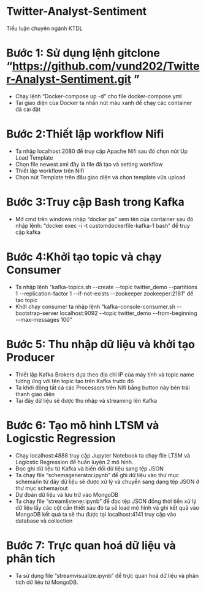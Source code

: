# Twitter-Analyst-Sentiment
Tiểu luận chuyên ngành KTDL  
# Bước 1: Sử dụng lệnh gitclone “https://github.com/vund202/Twitter-Analyst-Sentiment.git ”
- Chạy lệnh “Docker-compose up -d” cho file docker-compose.yml  
- Tại giao diện của Docker ta nhấn nút màu xanh để chạy các container đã cài đặt  
# Bước 2:Thiết lập workflow Nifi
- Ta nhập localhost:2080 để truy cập Apache Nifi sau đó chọn nút Up Load Template
- Chọn file newest.xml  đây là file đã tạo và setting workflow  
- Thiết lập workflow trên Nifi  
- Chọn nút Template trên đầu giao diện và chọn template vừa upload  
# Bước 3:Truy cập Bash trong Kafka
- Mở cmd trên windows nhập “docker ps” xem tên của container sau đó nhập lệnh: “docker exec -i -t customdockerfile-kafka-1 bash” để truy cập kafka  
# Bước 4:Khởi tạo topic và chạy Consumer
- Ta nhập lệnh “kafka-topics.sh --create --topic twitter_demo --partitions 1 --replication-factor 1 --if-not-exists --zookeeper zookeeper:2181” để tạo topic 
- Khởi chạy consumer ta nhập lệnh “kafka-console-consumer.sh --bootstrap-server localhost:9092 --topic twitter_demo --from-beginning --max-messages 100”
# Bước 5: Thu nhập dữ liệu và khởi tạo Producer
- Thiết lập Kafka Brokers dựa theo địa chỉ IP của máy tính và topic name tương ứng với tên topic tạo trên Kafka trước đó
- Ta khởi động tất cả các Processors trên Nifi bằng button này bên trái thanh giao diện
- Tại đây dữ liệu sẽ được thu nhập và streaming lên Kafka
# Bước 6: Tạo mô hình LTSM và Logicstic Regression
- Chạy localhost:4888 truy cập Jupyter Notebook ta chạy file LTSM và Logicstic Regression để huấn luyện 2 mô hình.
- Đọc ghi dữ liệu từ Kafka và biến đổi dữ liệu sang tệp JSON 
- Ta chạy file “schemagenerator.ipynb” để ghi dữ liệu vào thư mục schema/in từ đây dữ liệu sẽ được xử lý và chuyển sang dạng tệp JSON ở thư mục schema/out
- Dự đoán dữ liệu và lưu trữ vào MongoDB
- Ta chạy file “streamlistener.ipynb” để đọc tệp JSON đồng thời tiền xử lý dữ liệu lấy các cột cần thiết sau đó ta sẽ load mô hình và ghi kết quả vào MongoDB kết quả ta sẽ thu được tại localhost:4141 truy cập vào database và collection
# Bước 7: Trực quan hoá dữ liệu và phân tích 
- Ta sử dụng file “streamvisualize.ipynb” để trực quan hoá dữ liệu và phân tích dữ liệu từ MongoDB.
